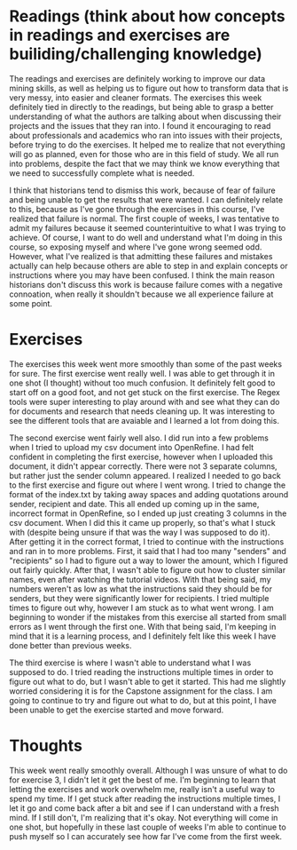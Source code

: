 # Readings (think about how concepts in readings and exercises are builiding/challenging knowledge)

The readings and exercises are definitely working to improve our data mining skills, as well as helping us to figure out how to transform data that is very messy, into easier and cleaner formats. The exercises this week definitely tied in directly to the readings, but being able to grasp a better understanding of what the authors are talking about when discussing their projects and the issues that they ran into. I found it encouraging to read about professionals and academics who ran into issues with their projects, before trying to do the exercises. It helped me to realize that not everything will go as planned, even for those who are in this field of study. We all run into problems, despite the fact that we may think we know everything that we need to successfully complete what is needed.

I think that historians tend to dismiss this work, because of fear of failure and being unable to get the results that were wanted. I can definitely relate to this, because as I've gone through the exercises in this course, I've realized that failure is normal. The first couple of weeks, I was tentative to admit my failures because it seemed counterintuitive to what I was trying to achieve. Of course, I want to do well and understand what I'm doing in this course, so exposing myself and where I've gone wrong seemed odd. However, what I've realized is that admitting these failures and mistakes actually can help because others are able to step in and explain concepts or instructions where you may have been confused. I think the main reason historians don't discuss this work is because failure comes with a negative connoation, when really it shouldn't because we all experience failure at some point.

# Exercises

The exercises this week went more smoothly than some of the past weeks for sure. 
The first exercise went really well. I was able to get through it in one shot (I thought) without too much confusion. It definitely felt good to start off on a good foot, and not get stuck on the first exercise. The Regex tools were super interesting to play around with and see what they can do for documents and research that needs cleaning up. It was interesting to see the different tools that are avaiable and I learned a lot from doing this.  

The second exercise went fairly well also. I did run into a few problems when I tried to upload my csv document into OpenRefine. I had felt confident in completing the first exercise, however when I uploaded this document, it didn't appear correctly. There were not 3 separate columns, but rather just the sender column appeared. I realized I needed to go back to the first exercise and figure out where I went wrong. I tried to change the format of the index.txt by taking away spaces and adding quotations around sender, recipient and date. This all ended up coming up in the same, incorrect format in OpenRefine, so I ended up just creating 3 columns in the csv document. When I did this it came up properly, so that's what I stuck with (despite being unsure if that was the way I was supposed to do it). 
After getting it in the correct format, I tried to continue with the instructions and ran in to more problems. First, it said that I had too many "senders" and "recipients" so I had to figure out a way to lower the amount, which I figured out fairly quickly. After that, I wasn't able to figure out how to cluster similar names, even after watching the tutorial videos. With that being said, my numbers weren't as low as what the instructions said they should be for senders, but they were significantly lower for recipients. I tried multiple times to figure out why, however I am stuck as to what went wrong. I am beginning to wonder if the mistakes from this exercise all started from small errors as I went through the first one. With that being said, I'm keeping in mind that it is a learning process, and I definitely felt like this week I have done better than previous weeks.  

The third exercise is where I wasn't able to understand what I was supposed to do. I tried reading the instructions multiple times in order to figure out what to do, but I wasn't able to get it started. This had me slightly worried considering it is for the Capstone assignment for the class. I am going to continue to try and figure out what to do, but at this point, I have been unable to get the exercise started and move forward.    

# Thoughts

This week went really smoothly overall. Although I was unsure of what to do for exercise 3, I didn't let it get the best of me. I'm beginning to learn that letting the exercises and work overwhelm me, really isn't a useful way to spend my time. If I get stuck after reading the instructions multiple times, I let it go and come back after a bit and see if I can understand with a fresh mind. If I still don't, I'm realizing that it's okay. Not everything will come in one shot, but hopefully in these last couple of weeks I'm able to continue to push myself so I can accurately see how far I've come from the first week. 



